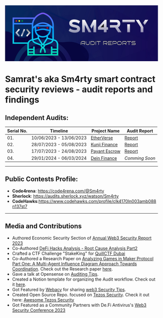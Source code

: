 ![](assets/audit-report.png)

# Samrat's aka Sm4rty smart contract security reviews - audit reports and findings

## Independent Audits:

| Serial No. | Timeline | Project Name | Audit Report |
|-|-|-|-|
| 01.| 10/06/2023 - 13/06/2023 | [EtherVerse](https://www.etherverse.in/) | [Report](https://github.com/UNSNARL/audit-reports/blob/main/EtherVerse_SecurityAssessment_June2023.pdf) |
| 02.| 28/07/2023 - 05/08/2023 | [Kunji Finance](https://www.kunji.finance/) | [Report](https://github.com/UNSNARL/audit-reports/blob/main/Kunji_Finance_Security_Assessment.pdf) |
| 03.| 17/07/2023 - 24/08/2023 | [Payant Escrow](https://www.payant.io/) | [Report](https://github.com/UNSNARL/audit-reports/blob/main/Payant_Report.pdf) |
| 04.| 29/01/2024 - 06/03/2024 | [Dein Finance](https://dein.fi/) | *Comming Soon* |

---
## Public Contests Profile:
- **Code4rena**: https://code4rena.com/@Sm4rty
- **Sherlock**: https://audits.sherlock.xyz/watson/Sm4rty
- **CodeHawks**:https://www.codehawks.com/profile/clk4170ln003amb088n137st7

---

## Media and Contributions
  - Authored Economic Security Section of [Annual Web3 Security Report 2023](https://twitter.com/Sm4rty_/status/1742509722627170750?)
  - Co-Authored [DeFi Hacks Analysis - Root Cause Analysis Part2](https://web3sec.notion.site/c582b99cd7a84be48d972ca2126a2a1f?v=4671590619bd4b2ab16a15256e4fbba1)
  - Crafted a CTF Challenge "StakeKing" for [QuillCTF Dubai](https://twitter.com/Quill_Academy/status/1714519479760433469?s=20)
  - Co-Authored a Research Paper on [Analyzing Games in Maker Protocol Part One: A Multi-Agent Influence Diagram Approach Towards Coordination](https://twitter.com/Sm4rty_/status/1763536970029125964). Check out the Research paper [here](https://arxiv.org/abs/2402.15037).
  - Gave a talk at Opensense on [Auditing Tips](https://twitter.com/opensensepw/status/1703749320791543877).
  - Created a Notion template for organizing the Audit workflow. Check out it [here](https://sm4rty.notion.site/Audit-Workflow-f25e9a8b48d74f52a38396478a175829?pvs=4).
  - Got Featured by [Webacy](https://twitter.com/mywebacy/status/1682344864002764801) for sharing [web3 Security Tips](https://twitter.com/mywebacy/status/1682344867853217793).
  - Created Open Source Repo. focused on [Tezos Security](https://twitter.com/smudgechat/status/1671744108451201024?t=WR2LjWfWXJ9Mx9wN3uL7ww&s=08). Check it out here: [Awesome Tezos Security](https://github.com/Sm4rty-1/awesome-tezos-security)
  - Got Featured as a Community Partners with De.Fi Antivirus's [Web3 Security Conference 2023](https://twitter.com/De_FiSecurity/status/1708916121569534389?t=DJXBJ7dmcVU7EkHUNeqAeQ&s=08)
